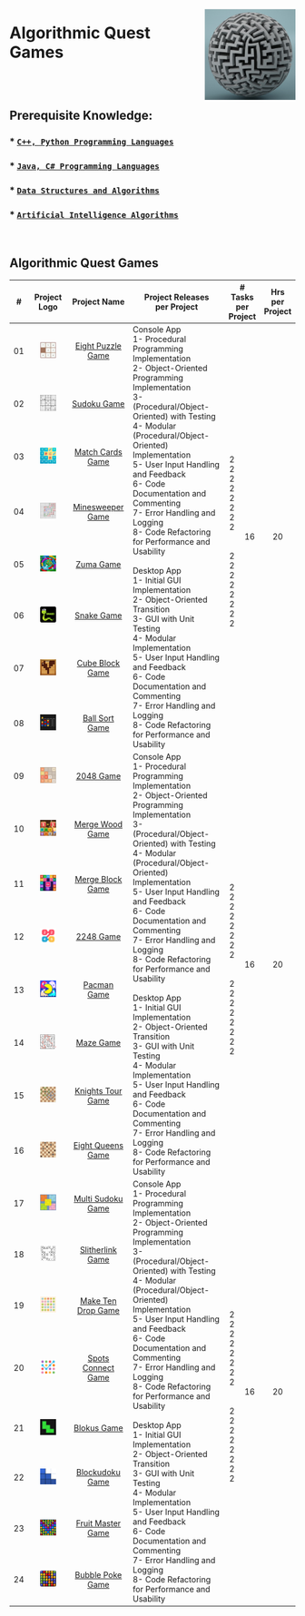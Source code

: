 <a href="/algorithmic-quest-games/README.md"><img align="right" width="160" src="/logos/algorithmic-quest-games.png"></img></a>

# Algorithmic Quest Games

<br><br>

## Prerequisite Knowledge: 
### * [`C++, Python Programming Languages`](https://github.com/cs-MohamedAyman/Computer-Science-Trainings/blob/master/cpp-python-programming-languages.md) 
### * [`Java, C# Programming Languages`](https://github.com/cs-MohamedAyman/Computer-Science-Trainings/blob/master/java-csharp-programming-languages.md)
### * [`Data Structures and Algorithms`](https://github.com/cs-MohamedAyman/Computer-Science-Trainings/blob/master/data-structures-and-algorithms.md)
### * [`Artificial Intelligence Algorithms`](https://github.com/cs-MohamedAyman/Artificial-Intelligence-Trainings/blob/master/artificial-intelligence-algorithms.md)

<br>

## Algorithmic Quest Games

<table>
    <thead>
        <tr>
<th width="30px">#</th>
<th width="170px">Project Logo</th>
<th width="150px">Project Name</th>
<th width="450px">Project Releases <br> per Project</th>
<th width="120px" colspan=2># Tasks <br> per Project</th>
<th width="30px">Hrs <br> per Project</th>
        </tr>
    </thead>
    <tbody>
        <tr>
<td align="center">01</td>
<td align="center"><a href="https://github.com/cs-MohamedAyman/Educational-Projects/blob/master/algorithmic-quest-games/eight-puzzle-game/README.md">
<img width="50%" src="https://github.com/cs-MohamedAyman/Educational-Projects/blob/master/logos/eight-puzzle-game.png"></img></a></td>
<td align="center"><a href="https://github.com/cs-MohamedAyman/Educational-Projects/blob/master/algorithmic-quest-games/eight-puzzle-game/README.md">Eight Puzzle Game</a></td>
<td align="left" rowspan=8>
Console App <br>
1- Procedural Programming Implementation <br>
2- Object-Oriented Programming Implementation <br>
3- (Procedural/Object-Oriented) with Testing <br>
4- Modular (Procedural/Object-Oriented) Implementation <br>
5- User Input Handling and Feedback <br>
6- Code Documentation and Commenting <br>
7- Error Handling and Logging <br>
8- Code Refactoring for Performance and Usability <br>
<br>
Desktop App <br>
1- Initial GUI Implementation <br>
2- Object-Oriented Transition <br>
3- GUI with Unit Testing <br>
4- Modular Implementation <br>
5- User Input Handling and Feedback <br>
6- Code Documentation and Commenting <br>
7- Error Handling and Logging <br>
8- Code Refactoring for Performance and Usability <br>
</td>
<td align="center" rowspan=8>
<br>
2 <br>
2 <br>
2 <br>
2 <br>
2 <br>
2 <br>
2 <br>
2 <br>
<br>
<br>
2 <br>
2 <br>
2 <br>
2 <br>
2 <br>
2 <br>
2 <br>
2 <br>
</td>
<td align="center" rowspan=8>16</td>
<td align="center" rowspan=8>20</td>
        </tr>
        <tr>
<td align="center">02</td>
<td align="center"><a href="https://github.com/cs-MohamedAyman/Educational-Projects/blob/master/algorithmic-quest-games/sudoku-game/README.md">
<img width="50%" src="https://github.com/cs-MohamedAyman/Educational-Projects/blob/master/logos/sudoku-game.png"></img></a></td>
<td align="center"><a href="https://github.com/cs-MohamedAyman/Educational-Projects/blob/master/algorithmic-quest-games/sudoku-game/README.md">Sudoku Game</a></td>
        </tr>
        <tr>
<td align="center">03</td>
<td align="center"><a href="https://github.com/cs-MohamedAyman/Educational-Projects/blob/master/algorithmic-quest-games/match-cards-game/README.md">
<img width="50%" src="https://github.com/cs-MohamedAyman/Educational-Projects/blob/master/logos/match-cards-game.png"></img></a></td>
<td align="center"><a href="https://github.com/cs-MohamedAyman/Educational-Projects/blob/master/algorithmic-quest-games/match-cards-game/README.md">Match Cards Game</a></td>
        </tr>
        <tr>
<td align="center">04</td>
<td align="center"><a href="https://github.com/cs-MohamedAyman/Educational-Projects/blob/master/algorithmic-quest-games/minesweeper-game/README.md">
<img width="50%" src="https://github.com/cs-MohamedAyman/Educational-Projects/blob/master/logos/minesweeper-game.png"></img></a></td>
<td align="center"><a href="https://github.com/cs-MohamedAyman/Educational-Projects/blob/master/algorithmic-quest-games/minesweeper-game/README.md">Minesweeper Game</a></td>
        </tr>
        <tr>
<td align="center">05</td>
<td align="center"><a href="https://github.com/cs-MohamedAyman/Educational-Projects/blob/master/algorithmic-quest-games/zuma-game/README.md">
<img width="50%" src="https://github.com/cs-MohamedAyman/Educational-Projects/blob/master/logos/zuma-game.png"></img></a></td>
<td align="center"><a href="https://github.com/cs-MohamedAyman/Educational-Projects/blob/master/algorithmic-quest-games/zuma-game/README.md">Zuma Game</a></td>
        </tr>
        <tr>
<td align="center">06</td>
<td align="center"><a href="https://github.com/cs-MohamedAyman/Educational-Projects/blob/master/algorithmic-quest-games/snake-game/README.md">
<img width="50%" src="https://github.com/cs-MohamedAyman/Educational-Projects/blob/master/logos/snake-game.png"></img></a></td>
<td align="center"><a href="https://github.com/cs-MohamedAyman/Educational-Projects/blob/master/algorithmic-quest-games/snake-game/README.md">Snake Game</a></td>
        </tr>
        <tr>
<td align="center">07</td>
<td align="center"><a href="https://github.com/cs-MohamedAyman/Educational-Projects/blob/master/algorithmic-quest-games/cube-block-game/README.md">
<img width="50%" src="https://github.com/cs-MohamedAyman/Educational-Projects/blob/master/logos/cube-block-game.png"></img></a></td>
<td align="center"><a href="https://github.com/cs-MohamedAyman/Educational-Projects/blob/master/algorithmic-quest-games/cube-block-game/README.md">Cube Block Game</a></td>
        </tr>
        <tr>
<td align="center">08</td>
<td align="center"><a href="https://github.com/cs-MohamedAyman/Educational-Projects/blob/master/algorithmic-quest-games/ball-sort-game/README.md">
<img width="50%" src="https://github.com/cs-MohamedAyman/Educational-Projects/blob/master/logos/ball-sort-game.png"></img></a></td>
<td align="center"><a href="https://github.com/cs-MohamedAyman/Educational-Projects/blob/master/algorithmic-quest-games/ball-sort-game/README.md">Ball Sort Game</a></td>
        </tr>
        <tr>
<td align="center">09</td>
<td align="center"><a href="https://github.com/cs-MohamedAyman/Educational-Projects/blob/master/algorithmic-quest-games/2048-game/README.md">
<img width="50%" src="https://github.com/cs-MohamedAyman/Educational-Projects/blob/master/logos/2048-game.png"></img></a></td>
<td align="center"><a href="https://github.com/cs-MohamedAyman/Educational-Projects/blob/master/algorithmic-quest-games/2048-game/README.md">2048 Game</a></td>
<td align="left" rowspan=8>
Console App <br>
1- Procedural Programming Implementation <br>
2- Object-Oriented Programming Implementation <br>
3- (Procedural/Object-Oriented) with Testing <br>
4- Modular (Procedural/Object-Oriented) Implementation <br>
5- User Input Handling and Feedback <br>
6- Code Documentation and Commenting <br>
7- Error Handling and Logging <br>
8- Code Refactoring for Performance and Usability <br>
<br>
Desktop App <br>
1- Initial GUI Implementation <br>
2- Object-Oriented Transition <br>
3- GUI with Unit Testing <br>
4- Modular Implementation <br>
5- User Input Handling and Feedback <br>
6- Code Documentation and Commenting <br>
7- Error Handling and Logging <br>
8- Code Refactoring for Performance and Usability <br>
</td>
<td align="center" rowspan=8>
<br>
2 <br>
2 <br>
2 <br>
2 <br>
2 <br>
2 <br>
2 <br>
2 <br>
<br>
<br>
2 <br>
2 <br>
2 <br>
2 <br>
2 <br>
2 <br>
2 <br>
2 <br>
</td>
<td align="center" rowspan=8>16</td>
<td align="center" rowspan=8>20</td>
        </tr>
        <tr>
<td align="center">10</td>
<td align="center"><a href="https://github.com/cs-MohamedAyman/Educational-Projects/blob/master/algorithmic-quest-games/merge-wood-game/README.md">
<img width="50%" src="https://github.com/cs-MohamedAyman/Educational-Projects/blob/master/logos/merge-wood-game.png"></img></a></td>
<td align="center"><a href="https://github.com/cs-MohamedAyman/Educational-Projects/blob/master/algorithmic-quest-games/merge-wood-game/README.md">Merge Wood Game</a></td>
        </tr>
        <tr>
<td align="center">11</td>
<td align="center"><a href="https://github.com/cs-MohamedAyman/Educational-Projects/blob/master/algorithmic-quest-games/merge-block-game/README.md">
<img width="50%" src="https://github.com/cs-MohamedAyman/Educational-Projects/blob/master/logos/merge-block-game.png"></img></a></td>
<td align="center"><a href="https://github.com/cs-MohamedAyman/Educational-Projects/blob/master/algorithmic-quest-games/merge-block-game/README.md">Merge Block Game</a></td>
        </tr>
        <tr>
<td align="center">12</td>
<td align="center"><a href="https://github.com/cs-MohamedAyman/Educational-Projects/blob/master/algorithmic-quest-games/2248-game/README.md">
<img width="50%" src="https://github.com/cs-MohamedAyman/Educational-Projects/blob/master/logos/2248-game.png"></img></a></td>
<td align="center"><a href="https://github.com/cs-MohamedAyman/Educational-Projects/blob/master/algorithmic-quest-games/2248-game/README.md">2248 Game</a></td>
        </tr>
        <tr>
<td align="center">13</td>
<td align="center"><a href="https://github.com/cs-MohamedAyman/Educational-Projects/blob/master/algorithmic-quest-games/pacman-game/README.md">
<img width="50%" src="https://github.com/cs-MohamedAyman/Educational-Projects/blob/master/logos/pacman-game.png"></img></a></td>
<td align="center"><a href="https://github.com/cs-MohamedAyman/Educational-Projects/blob/master/algorithmic-quest-games/pacman-game/README.md">Pacman Game</a></td>
        </tr>
        <tr>
<td align="center">14</td>
<td align="center"><a href="https://github.com/cs-MohamedAyman/Educational-Projects/blob/master/algorithmic-quest-games/maze-game/README.md">
<img width="50%" src="https://github.com/cs-MohamedAyman/Educational-Projects/blob/master/logos/maze-game.png"></img></a></td>
<td align="center"><a href="https://github.com/cs-MohamedAyman/Educational-Projects/blob/master/algorithmic-quest-games/maze-game/README.md">Maze Game</a></td>
        </tr>
        <tr>
<td align="center">15</td>
<td align="center"><a href="https://github.com/cs-MohamedAyman/Educational-Projects/blob/master/algorithmic-quest-games/knights-tour-game/README.md">
<img width="50%" src="https://github.com/cs-MohamedAyman/Educational-Projects/blob/master/logos/knights-tour-game.png"></img></a></td>
<td align="center"><a href="https://github.com/cs-MohamedAyman/Educational-Projects/blob/master/algorithmic-quest-games/knights-tour-game/README.md">Knights Tour Game</a></td>
        </tr>
        <tr>
<td align="center">16</td>
<td align="center"><a href="https://github.com/cs-MohamedAyman/Educational-Projects/blob/master/algorithmic-quest-games/eight-queens-game/README.md">
<img width="50%" src="https://github.com/cs-MohamedAyman/Educational-Projects/blob/master/logos/eight-queens-game.png"></img></a></td>
<td align="center"><a href="https://github.com/cs-MohamedAyman/Educational-Projects/blob/master/algorithmic-quest-games/eight-queens-game/README.md">Eight Queens Game</a></td>
        </tr>
        <tr>
<td align="center">17</td>
<td align="center"><a href="https://github.com/cs-MohamedAyman/Educational-Projects/blob/master/algorithmic-quest-games/multi-sudoku-game/README.md">
<img width="50%" src="https://github.com/cs-MohamedAyman/Educational-Projects/blob/master/logos/multi-sudoku-game.png"></img></a></td>
<td align="center"><a href="https://github.com/cs-MohamedAyman/Educational-Projects/blob/master/algorithmic-quest-games/multi-sudoku-game/README.md">Multi Sudoku Game</a></td>
<td align="left" rowspan=8>
Console App <br>
1- Procedural Programming Implementation <br>
2- Object-Oriented Programming Implementation <br>
3- (Procedural/Object-Oriented) with Testing <br>
4- Modular (Procedural/Object-Oriented) Implementation <br>
5- User Input Handling and Feedback <br>
6- Code Documentation and Commenting <br>
7- Error Handling and Logging <br>
8- Code Refactoring for Performance and Usability <br>
<br>
Desktop App <br>
1- Initial GUI Implementation <br>
2- Object-Oriented Transition <br>
3- GUI with Unit Testing <br>
4- Modular Implementation <br>
5- User Input Handling and Feedback <br>
6- Code Documentation and Commenting <br>
7- Error Handling and Logging <br>
8- Code Refactoring for Performance and Usability <br>
</td>
<td align="center" rowspan=8>
<br>
2 <br>
2 <br>
2 <br>
2 <br>
2 <br>
2 <br>
2 <br>
2 <br>
<br>
<br>
2 <br>
2 <br>
2 <br>
2 <br>
2 <br>
2 <br>
2 <br>
2 <br>
</td>
<td align="center" rowspan=8>16</td>
<td align="center" rowspan=8>20</td>
        </tr>
        <tr>
<td align="center">18</td>
<td align="center"><a href="https://github.com/cs-MohamedAyman/Educational-Projects/blob/master/algorithmic-quest-games/slitherlink-game/README.md">
<img width="50%" src="https://github.com/cs-MohamedAyman/Educational-Projects/blob/master/logos/slitherlink-game.png"></img></a></td>
<td align="center"><a href="https://github.com/cs-MohamedAyman/Educational-Projects/blob/master/algorithmic-quest-games/slitherlink-game/README.md">Slitherlink Game</a></td>
        </tr>
        <tr>
<td align="center">19</td>
<td align="center"><a href="https://github.com/cs-MohamedAyman/Educational-Projects/blob/master/algorithmic-quest-games/make-ten-drop-game/README.md">
<img width="50%" src="https://github.com/cs-MohamedAyman/Educational-Projects/blob/master/logos/make-ten-drop-game.png"></img></a></td>
<td align="center"><a href="https://github.com/cs-MohamedAyman/Educational-Projects/blob/master/algorithmic-quest-games/make-ten-drop-game/README.md">Make Ten Drop Game</a></td>
        </tr>
        <tr>
<td align="center">20</td>
<td align="center"><a href="https://github.com/cs-MohamedAyman/Educational-Projects/blob/master/algorithmic-quest-games/spots-connect-game/README.md">
<img width="50%" src="https://github.com/cs-MohamedAyman/Educational-Projects/blob/master/logos/spots-connect-game.png"></img></a></td>
<td align="center"><a href="https://github.com/cs-MohamedAyman/Educational-Projects/blob/master/algorithmic-quest-games/spots-connect-game/README.md">Spots Connect Game</a></td>
        </tr>
        <tr>
<td align="center">21</td>
<td align="center"><a href="https://github.com/cs-MohamedAyman/Educational-Projects/blob/master/algorithmic-quest-games/blokus-game/README.md">
<img width="50%" src="https://github.com/cs-MohamedAyman/Educational-Projects/blob/master/logos/blokus-game.png"></img></a></td>
<td align="center"><a href="https://github.com/cs-MohamedAyman/Educational-Projects/blob/master/algorithmic-quest-games/blokus-game/README.md">Blokus Game</a></td>
        </tr>
        <tr>
<td align="center">22</td>
<td align="center"><a href="https://github.com/cs-MohamedAyman/Educational-Projects/blob/master/algorithmic-quest-games/blockudoku-game/README.md">
<img width="50%" src="https://github.com/cs-MohamedAyman/Educational-Projects/blob/master/logos/blockudoku-game.png"></img></a></td>
<td align="center"><a href="https://github.com/cs-MohamedAyman/Educational-Projects/blob/master/algorithmic-quest-games/blockudoku-game/README.md">Blockudoku Game</a></td>
        </tr>
        <tr>
<td align="center">23</td>
<td align="center"><a href="https://github.com/cs-MohamedAyman/Educational-Projects/blob/master/algorithmic-quest-games/fruit-master-game/README.md">
<img width="50%" src="https://github.com/cs-MohamedAyman/Educational-Projects/blob/master/logos/fruit-master-game.png"></img></a></td>
<td align="center"><a href="https://github.com/cs-MohamedAyman/Educational-Projects/blob/master/algorithmic-quest-games/fruit-master-game/README.md">Fruit Master Game</a></td>
        </tr>
        <tr>
<td align="center">24</td>
<td align="center"><a href="https://github.com/cs-MohamedAyman/Educational-Projects/blob/master/algorithmic-quest-games/bubble-poke-game/README.md">
<img width="50%" src="https://github.com/cs-MohamedAyman/Educational-Projects/blob/master/logos/bubble-poke-game.png"></img></a></td>
<td align="center"><a href="https://github.com/cs-MohamedAyman/Educational-Projects/blob/master/algorithmic-quest-games/bubble-poke-game/README.md">Bubble Poke Game</a></td>
        </tr>
    </tbody>
</table>
